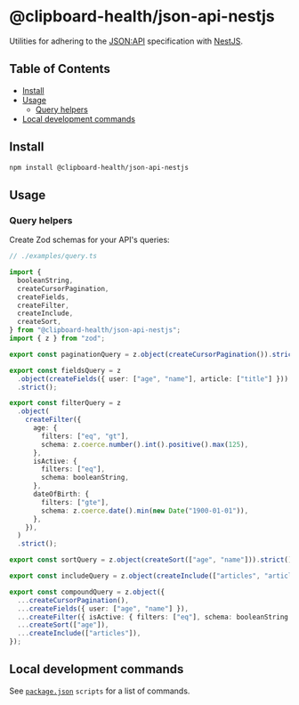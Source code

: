 # @clipboard-health/json-api-nestjs

Utilities for adhering to the [JSON:API](https://jsonapi.org/) specification with [NestJS](https://nestjs.com/).

## Table of Contents

- [Install](#install)
- [Usage](#usage)
  - [Query helpers](#query-helpers)
- [Local development commands](#local-development-commands)

## Install

```bash
npm install @clipboard-health/json-api-nestjs
```

## Usage

### Query helpers

Create Zod schemas for your API's queries:

<!-- prettier-ignore -->
```ts
// ./examples/query.ts

import {
  booleanString,
  createCursorPagination,
  createFields,
  createFilter,
  createInclude,
  createSort,
} from "@clipboard-health/json-api-nestjs";
import { z } from "zod";

export const paginationQuery = z.object(createCursorPagination()).strict();

export const fieldsQuery = z
  .object(createFields({ user: ["age", "name"], article: ["title"] }))
  .strict();

export const filterQuery = z
  .object(
    createFilter({
      age: {
        filters: ["eq", "gt"],
        schema: z.coerce.number().int().positive().max(125),
      },
      isActive: {
        filters: ["eq"],
        schema: booleanString,
      },
      dateOfBirth: {
        filters: ["gte"],
        schema: z.coerce.date().min(new Date("1900-01-01")),
      },
    }),
  )
  .strict();

export const sortQuery = z.object(createSort(["age", "name"])).strict();

export const includeQuery = z.object(createInclude(["articles", "articles.comments"])).strict();

export const compoundQuery = z.object({
  ...createCursorPagination(),
  ...createFields({ user: ["age", "name"] }),
  ...createFilter({ isActive: { filters: ["eq"], schema: booleanString } }),
  ...createSort(["age"]),
  ...createInclude(["articles"]),
});

```

## Local development commands

See [`package.json`](./package.json) `scripts` for a list of commands.

